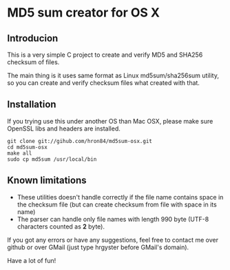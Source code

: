 # MD5 sum creator for OS X

## Introducion

This is a very simple C project to create and verify MD5 and SHA256 checksum of files.

The main thing is it uses same format as Linux md5sum/sha256sum utility, so you can
create and verify checksum files what created with that. 

## Installation

If you trying use this under another OS than Mac OSX, please make sure OpenSSL libs
and headers are installed. 

    git clone git://gihub.com/hron84/md5sum-osx.git
    cd md5sum-osx
    make all
    sudo cp md5sum /usr/local/bin

## Known limitations

* These utilities doesn't handle correctly if the file name contains space 
  in the checksum file (but can create checksum from file with space in its name)
* The parser can handle only file names with length 990 byte (UTF-8 characters counted as **2** byte).


If you got any errors or have any suggestions, feel free to contact me over github or over GMail 
(just type hrgyster before GMail's domain).

Have a lot of fun!